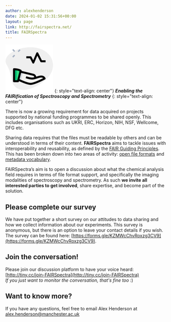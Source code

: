 ```yaml
---
author: alexhenderson
date: 2024-01-02 15:31:56+00:00
layout: page
link: http://fairspectra.net/
title: FAIRSpectra
---
```


![FAIRSpectra logo](/assets/img/logo-150x150.png)
{: style="text-align: center"}
***Enabling the FAIRification of Spectroscopy and Spectrometry*** 
{: style="text-align: center"}

There is now a growing requirement for data acquired on projects supported by national funding programmes to be shared openly. This includes organisations such as UKRI, ERC, Horizon, NIH, NSF, Wellcome, DFG etc.

Sharing data requires that the files must be readable by others and can be understood in terms of their content. **FAIRSpectra** aims to tackle issues with interoperability and reusability, as defined by the [FAIR Guiding Principles](/definitions/fair-principles/). This has been broken down into two areas of activity: [open file formats](/resources/) and [metadata vocabulary](/definitions/metadata).

FAIRSpectra’s aim is to open a discussion about what the chemical analysis field requires in terms of file format support, and specifically the imaging modalities of spectroscopy and spectrometry. As such **we invite all interested parties to get involved**, share expertise, and become part of the solution.

## Please complete our survey
We have put together a short survey on our attitudes to data sharing and how we collect information about our experiments. This survey is anonymous, but there is an option to leave your contact details if you wish. The survey can be found here: [https://forms.gle/KZMWcChvRoxzg3CV9](https://forms.gle/KZMWcChvRoxzg3CV9).

## Join the conversation!
Please join our discussion platform to have your voice heard:  
[http://tiny.cc/join-FAIRSpectra](http://tiny.cc/join-FAIRSpectra)  
*If you just want to monitor the conversation, that's fine too* :)

## Want to know more?
If you have any questions, feel free to email Alex Henderson at [alex.henderson@manchester.ac.uk](mailto:alex.henderson@manchester.ac.uk)
